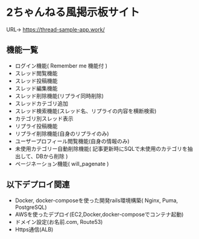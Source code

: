 # 2ちゃんねる風掲示板サイト

URL→
https://thread-sample-app.work/


## 機能一覧
- ログイン機能( Remember me 機能付 )
- スレッド閲覧機能
- スレッド投稿機能
- スレッド編集機能
- スレッド削除機能(リプライ同時削除)
- スレッドカテゴリ追加
- スレッド検索機能(スレッド名、リプライの内容を横断検索)
- カテゴリ別スレッド表示
- リプライ投稿機能
- リプライ削除機能(自身のリプライのみ)
- ユーザープロフィール閲覧機能(自身の情報のみ)
- 未使用カテゴリー自動削除機能( 記事更新時にSQLで未使用のカテゴリを抽出して、DBから削除 )
- ページネーション機能( will_pagenate )

## 以下デプロイ関連
- Docker, docker-composeを使った開発rails環境構築( Nginx, Puma, PostgreSQL)
- AWSを使ったデプロイ(EC2,Docker,docker-composeでコンテナ起動)
- ドメイン設定(お名前.com, Route53)
- Https通信(ALB)
